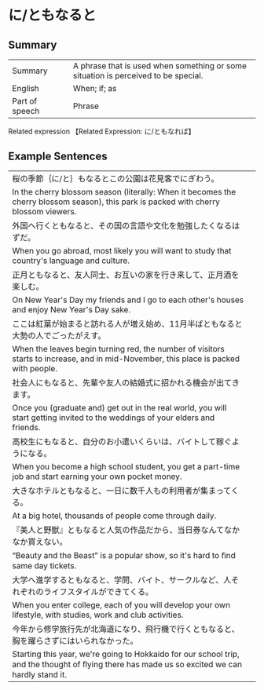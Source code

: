 # に/ともなると

## Summary

<table><tr>   <td>Summary<td>   <td>A phrase that is used when something or some situation is perceived to be special.</td><tr><tr>   <td>English<td>   <td>When; if; as</td><tr><tr>   <td>Part of speech<td>   <td>Phrase</td><tr></table><tr>   <td>Related expression<td>   <td>【Related Expression: に/ともなれば】</td><tr></table></table>

## Example Sentences

<table><tr><td>桜の季節｛に/と｝もなるとこの公園は花見客でにぎわう。<td><tr><tr><td>In the cherry blossom season (literally: When it becomes the cherry blossom season), this park is packed with cherry blossom viewers.<td><tr><tr><td>外国へ行くともなると、その国の言語や文化を勉強したくなるはずだ。<td><tr><tr><td>When you go abroad, most likely you will want to study that country's language and culture.<td><tr><tr><td>正月ともなると、友人同士、お互いの家を行き来して、正月酒を楽しむ。<td><tr><tr><td>On New Year's Day my friends and I go to each other's houses and enjoy New Year's Day sake.<td><tr><tr><td>ここは紅葉が始まると訪れる人が増え始め、11月半ばともなると大勢の人でごったがえす。<td><tr><tr><td>When the leaves begin turning red, the number of visitors starts to increase, and in mid-November, this place is packed with people.<td><tr><tr><td>社会人にもなると、先輩や友人の結婚式に招かれる機会が出てきます。<td><tr><tr><td>Once you (graduate and) get out in the real world, you will start getting invited to the weddings of your elders and friends.<td><tr><tr><td>高校生にもなると、自分のお小遣いくらいは、バイトして稼ぐようになる。<td><tr><tr><td>When you become a high school student, you get a part-time job and start earning your own pocket money.<td><tr><tr><td>大きなホテルともなると、一日に数千人もの利用者が集まってくる。<td><tr><tr><td>At a big hotel, thousands of people come through daily.<td><tr><tr><td>『美人と野獣』ともなると人気の作品だから、当日券なんてなかなか買えない。<td><tr><tr><td>“Beauty and the Beast” is a popular show, so it's hard to ﬁnd same day tickets.<td><tr><tr><td>大学へ進学するともなると、学問、バイト、サークルなど、人それぞれのライフスタイルができてくる。<td><tr><tr><td>When you enter college, each of you will develop your own lifestyle, with studies, work and club activities.<td><tr><tr><td>今年から修学旅行先が北海道になり、飛行機で行くともなると、胸を躍らさずにはいられなかった。<td><tr><tr><td>Starting this year, we're going to Hokkaido for our school trip, and the thought of ﬂying there has made us so excited we can hardly stand it.<td><tr></table>

